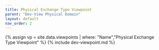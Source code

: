 ```yaml
---
title: Physical Exchange Type Viewpoint
parent: "Dev-View Physical Domain"
layout: default
nav_order: 2
---
```

{% assign vp = site.data.viewpoints | where: "Name","Physical Exchange Type Viewpoint" %}
{% include dev-viewpoint.md %}